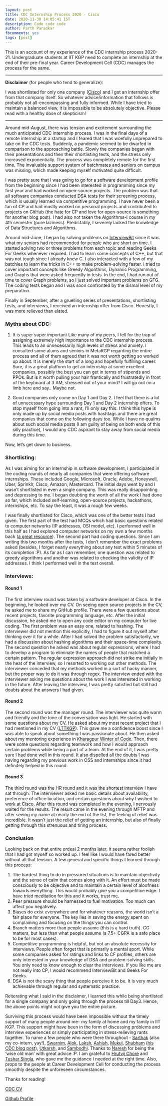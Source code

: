 ```yaml
---
layout: post
title: CDC Internship Process 2020 - Cisco
date: 2020-11-30 14:05:41 IST
description: Code code code
author: Parth Paradkar
fbcomments: yes
tags: [post]
---
```

This is an account of my experience of the CDC internship process 2020-21. Undergraduate students at IIT KGP need to complete an internship at the end of their pre-final year. Career Development Cell (CDC) manages the process for the same.

---
**Disclaimer** (for people who tend to generalize): 

I was shortlisted for only one company ([Cisco](https://www.cisco.com/)) and I got an internship offer from that company itself. So whatever advice/information that follows is probably not all-encompassing and fully informed. While I have tried to maintain a balanced view, it is impossible to be absolutely objective. Please read with a healthy dose of skepticism!

---

Around mid-August, there was tension and excitement surrounding the much anticipated CDC internship process. I was in the final days of a remote internship at a startup and I feared that I was woefully unprepared to take on the CDC tests. Suddenly, a pandemic seemed to be dwarfed in comparison to the approaching battle. Slowly the companies began with their presentations and then their shortlisting tests, and the stress only increased exponentially. The process was completely remote for the first time. The invaluable support system of batchmates and seniors on campus was missing, which made keeping myself motivated quite difficult.

I was pretty sure that I was going to go for a software development profile from the beginning since I had been interested in programming since my first year and had worked on open-source projects. The problem was that all software companies conducted DSA tests for their screening process, which is usually learned via competitive programming. I have never been a fan of CP and had mostly worked on personal projects and contributed to projects on GitHub (the hate for CP and love for open-source is something for another blog post). I had also not taken the Algorithms-I course in my 4th semester (pure laziness). Predictably, I severely lacked the knowledge of Data Structures and Algorithms.

Around mid-June, I began by solving problems on [InterviewBit](http://interviewbit.com/) since it was what my seniors had recommended for people who are short on time. I started solving two or three problems from each topic and reading Geeks For Geeks whenever required. I had to learn some concepts of C++, but that was not tough since I already knew C. I also interacted with a few of my batchies to learn the tricks in C++ to make problem-solving faster. I tried to cover important concepts like Greedy Algorithms, Dynamic Programming, and Graphs that were asked frequently in tests. In the end, I had run out of time to cover Graph problems, so I just solved important problems on GFG. The coding tests began and I was soon confronted by the dismal level of my preparation.

Finally in September, after a gruelling series of presentations, shortlisting tests, and interviews, I received an internship offer from Cisco. Honestly, I was more relieved than elated.


### Myths about CDC:
1. It is super super important 
Like many of my peers, I fell for the trap of assigning extremely high importance to the CDC internship process. This leads to an unnecessarily high levels of stress and anxiety. I consulted some alums and seniors in MetaKGP regarding the entire process and all of them agreed that it was not worth getting so worked up about. It is merely the start of a long and hopefully fulfilling career. Sure, it is a great platform to get an internship at some excellent companies, possibly the best you can get in terms of stipends and PPOs. But is it worth pulling your hair frantically and frustratedly in front of the keyboard at 3 AM, stressed out of your mind? I will go out on a limb here and say.. Maybe not.


2. Good companies only come on Day 1 and Day 2. 
I feel that there is a lot of unnecessary hype surrounding Day 1 and Day 2 internship offers. To stop myself from going into a rant, I’ll only say this: I think this hype is only made up by social media posts with hashtags and there are great companies that come on the following days too. While I have no qualms about such social media posts (I am guilty of being on both ends of this silly practice), I would any CDC aspirant to stay away from social media during this time. 

Now, let’s get down to business. 

### Shortlisting: 
As I was aiming for an internship in software development, I participated in the coding rounds of nearly all companies that were offering software internships. These included Google, Microsoft, Oracle, Adobe, Honeywell, Uber, Sprinklr, Cisco, Amazon, Mastercard.
The initial days went by and I wasn’t shortlisted in even a single company. This was really disappointing and depressing to me. I began doubting the worth of all the work I had done so far, which included self-learning, open-source projects, hackathons, internships, etc. To say the least, it was a rough few weeks. 

I was finally shortlisted for Cisco, which was one of the better tests I had given. The first part of the test had MCQs which had basic questions related to computer networks (IP addresses, OSI model, etc). I performed well in this half as I had explored computer networks on my own a few months back ([a great resource](https://beej.us/guide/bgnet/)). The second part had coding questions. Since I am writing this two months after the tests, I don’t remember the exact problems asked (besides, I forget nearly everything about any test within 5 minutes of its completion :P). As far as I can remember, one question was related to greedy algorithms and another was related to checking the validity of IP addresses. I think I performed well in the test overall.

### Interviews:

#### Round 1 

The first interview round was taken by a software developer at Cisco. In the beginning, he looked over my CV. On seeing open source projects in the CV, he asked me to share my GitHub profile. There were a few questions about recent projects, favorite programming language, etc.
After the initial discussion, he asked me to open any code editor on my computer for live coding.
The first problem was an easy one, related to hashing. The interviewer did not mention this explicitly, I had to figure it out myself after thinking over it for a while. After I had solved the problem satisfactorily, we had a discussion about hashing algorithms and their space-time complexity.
The second question he asked was about regular expressions, where I had to develop a program to eliminate the names of people that matched a certain pattern. The regular expression approach did not strike me initially in the heat of the interview, so I resorted to working out other methods. The interviewer conceded that my methods worked in a sort of hacky manner, but the proper way to do it was through regex. The interview ended with the interviewer asking me questions about the work I was interested in working in the future.
After leaving the interview, I was pretty satisfied but still had doubts about the answers I had given.

#### Round 2 

The second round was the manager round. The interviewer was quite warm and friendly and the tone of the conversation was light. He started with some questions about my CV. He asked about my most recent project that I had mentioned in my CV ([LTTKGP](https://github.com/lttkgp)). This gave me a confidence boost since I was able to speak about something I was passionate about. He then asked about my mentoring experience in [Kharagpur Winter of Code](https://github.com/thescriptninja/pytodo). Then, there were some questions regarding teamwork and how I would approach certain problems while being a part of a team. At the end of it, I was pretty sure I had done well in this round. It also dispelled all the doubts I was having regarding my previous work in OSS and internships since it had definitely helped in this round. 

#### Round 3 

The third round was the HR round and it was the shortest interview I have sat through. The interviewer asked me basic details about availability, preference of office location, and certain questions about why I wished to work at Cisco. After this round was completed in the evening, I nervously waited for the results.
The result came in the evening through MFTP and after seeing my name at nearly the end of the list, the feeling of relief was incredible. It wasn’t just the relief of getting an internship, but also of finally getting through this strenuous and tiring process. 

### Conclusion 
Looking back on that entire ordeal 2 months later, it seems rather foolish that I had got myself so worked up. I feel like I would have fared better without all that tension. A few general and specific things I learned through this process:
1. The hardest thing to do in pressured situations is to maintain objectivity and the sense of calm that comes along with it. An effort must be made consciously to be objective and to maintain a certain level of aloofness towards everything. This would probably give you a competitive edge. I have tried meditation for this and it works, trust me.
2. Peer pressure should be harnessed to fuel motivation. Too much can affect you negatively.
3. Biases do exist everywhere and for whatever reasons, the world isn’t a fair place for everyone. The key lies in saving the energy spent on complaining and focusing on the things you can control.
4. Branch matters more than people assume (this is a hard truth). CG matters, but less than what people assume (a 7.5+ CGPA is a safe place to be for most cases).
5. Competitive programming is helpful, but not an absolute necessity for interviews. People often forget that is primarily a mental sport. While some companies asked for ratings and links to CF profiles, others are only interested in your knowledge of DSA and problem-solving skills. You only need to know enough to clear the interviews. If you like me are not really into CP, I would recommend InterviewBit and Geeks For Geeks.
6. DSA is not the scary thing that people perceive it to be. It is very much achievable through regular and systematic practice. 

Reiterating what I said in the disclaimer, I learned this while being shortlisted for a single company and only going through the process till Day3. Hence, the above points might not give you the entire picture.

Surviving this process would have been impossible without the timely support of many people around me- my family at home and my family in IIT KGP. This support might have been in the form of discussing problems and interview experiences or simply participating in stress-relieving rants together. To name a few people who were there throughout - [Sarthak](https://www.facebook.com/sarthakjohnson.prasad) (also my co-intern, yay!), [Swarnim](https://www.facebook.com/SwarnimRaj.0707), [Alok](https://www.facebook.com/profile.php?id=100027653955729), [Laksh](https://www.facebook.com/laksh.doshi.007), [Ashish](https://www.facebook.com/ashish.gokarnkar), [Mukul](https://www.facebook.com/mukul.amehta), [Shubham](https://www.facebook.com/grapheo12) ([his CDC blog post](https://grapheo12.github.io/blog/tech/cdc-intern/)), [Utkarsh](https://www.facebook.com/utkarsh.agrawal.24), and [Sambodhi](https://www.facebook.com/sambodhi.pawar.9638). Thanks to [Naresh](https://github.com/ghostwriternr) for being the ‘wise old man’ with great advice :P. I am grateful to [Hrutvij Chore](https://www.facebook.com/hrutvij322000) and [Tushar Singla](https://www.facebook.com/Singla.Tushar1), who gave me the guidance I needed at the right time. Also, props to the people at Career Development Cell for conducting the process smoothly despite the unforeseen circumstances.

Thanks for reading!

[CDC CV](https://drive.google.com/file/d/1A04tlYh30YySr6FV7ZU2Ic_UKEzKHXpu/view?usp=sharing)

[Github Profile](https://github.com/thescriptninja)
